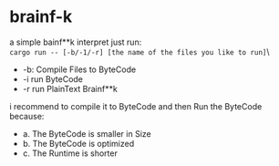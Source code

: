 # brainf-k
a simple bainf**k interpret just run:\
`cargo run -- [-b/-1/-r] [the name of the files you like to run]`\
- -b: Compile Files to ByteCode
- -i run ByteCode
- -r run PlainText Brainf**k

i recommend to compile it to ByteCode and then Run the ByteCode  
because:

- a. The ByteCode is smaller in Size
- b. The ByteCode is optimized
- c. The Runtime is shorter
